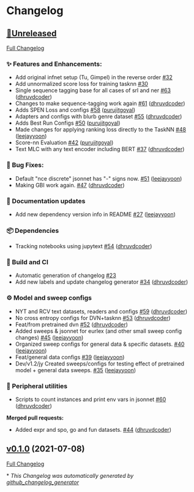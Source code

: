 # Changelog

## [🚧Unreleased](https://github.com/iesl/structured_prediction_baselines/tree/HEAD)

[Full Changelog](https://github.com/iesl/structured_prediction_baselines/compare/v0.1.0...HEAD)

### ✨ Features and Enhancements:

- Add original infnet setup \(Tu, Gimpel\) in the reverse order  [\#32](https://github.com/iesl/structured_prediction_baselines/issues/32)
- Add unnormalized score loss for training tasknn [\#30](https://github.com/iesl/structured_prediction_baselines/issues/30)
- Single sequence tagging base for all cases of srl and ner [\#63](https://github.com/iesl/structured_prediction_baselines/pull/63) ([dhruvdcoder](https://github.com/dhruvdcoder))
- Changes to make sequence-tagging work again [\#61](https://github.com/iesl/structured_prediction_baselines/pull/61) ([dhruvdcoder](https://github.com/dhruvdcoder))
- Adds SPEN Loss and configs [\#58](https://github.com/iesl/structured_prediction_baselines/pull/58) ([purujitgoyal](https://github.com/purujitgoyal))
- Adapters and configs with blurb genre dataset [\#55](https://github.com/iesl/structured_prediction_baselines/pull/55) ([dhruvdcoder](https://github.com/dhruvdcoder))
- Adds Best Run Configs [\#50](https://github.com/iesl/structured_prediction_baselines/pull/50) ([purujitgoyal](https://github.com/purujitgoyal))
- Made changes for applying ranking loss directly to the TaskNN [\#48](https://github.com/iesl/structured_prediction_baselines/pull/48) ([leejayyoon](https://github.com/leejayyoon))
- Score-nn Evaluation [\#42](https://github.com/iesl/structured_prediction_baselines/pull/42) ([purujitgoyal](https://github.com/purujitgoyal))
- Text MLC with any text encoder including BERT [\#37](https://github.com/iesl/structured_prediction_baselines/pull/37) ([dhruvdcoder](https://github.com/dhruvdcoder))

### 🐛 Bug Fixes:

- Default "nce discrete" jsonnet has "-" signs now. [\#51](https://github.com/iesl/structured_prediction_baselines/pull/51) ([leejayyoon](https://github.com/leejayyoon))
- Making GBI work again. [\#47](https://github.com/iesl/structured_prediction_baselines/pull/47) ([dhruvdcoder](https://github.com/dhruvdcoder))

### 📖 Documentation updates

- Add new dependency version info in README [\#27](https://github.com/iesl/structured_prediction_baselines/pull/27) ([leejayyoon](https://github.com/leejayyoon))

### 📦 Dependencies

- Tracking notebooks using jupytext [\#54](https://github.com/iesl/structured_prediction_baselines/pull/54) ([dhruvdcoder](https://github.com/dhruvdcoder))

### 👷 Build and CI

- Automatic generation of changelog [\#23](https://github.com/iesl/structured_prediction_baselines/issues/23)
- Add new labels and update changelog generator [\#34](https://github.com/iesl/structured_prediction_baselines/pull/34) ([dhruvdcoder](https://github.com/dhruvdcoder))

### ⚙️  Model and sweep configs

- NYT and RCV text datasets, readers and configs [\#59](https://github.com/iesl/structured_prediction_baselines/pull/59) ([dhruvdcoder](https://github.com/dhruvdcoder))
- No cross entropy configs for DVN+tasknn [\#53](https://github.com/iesl/structured_prediction_baselines/pull/53) ([dhruvdcoder](https://github.com/dhruvdcoder))
- Feat/from pretrained dvn [\#52](https://github.com/iesl/structured_prediction_baselines/pull/52) ([dhruvdcoder](https://github.com/dhruvdcoder))
- Added sweeps & jsonnet for eurlex \(and other small sweep config changes\) [\#45](https://github.com/iesl/structured_prediction_baselines/pull/45) ([leejayyoon](https://github.com/leejayyoon))
- Organized sweep configs for general data & specific datasets. [\#40](https://github.com/iesl/structured_prediction_baselines/pull/40) ([leejayyoon](https://github.com/leejayyoon))
- Feat/general data configs [\#39](https://github.com/iesl/structured_prediction_baselines/pull/39) ([leejayyoon](https://github.com/leejayyoon))
- Dev/v1.2/jy  Created sweeps/configs for testing effect of pretrained model + general data sweeps.  [\#35](https://github.com/iesl/structured_prediction_baselines/pull/35) ([leejayyoon](https://github.com/leejayyoon))

### 🧪 Peripheral utilities

- Scripts to count instances and print env vars in jsonnet [\#60](https://github.com/iesl/structured_prediction_baselines/pull/60) ([dhruvdcoder](https://github.com/dhruvdcoder))

**Merged pull requests:**

- Added expr and spo, go and fun datasets. [\#44](https://github.com/iesl/structured_prediction_baselines/pull/44) ([dhruvdcoder](https://github.com/dhruvdcoder))

## [v0.1.0](https://github.com/iesl/structured_prediction_baselines/tree/v0.1.0) (2021-07-08)

[Full Changelog](https://github.com/iesl/structured_prediction_baselines/compare/ef23891a32a0dcc7b9ca02a8c11e008cbe412dbb...v0.1.0)



\* *This Changelog was automatically generated by [github_changelog_generator](https://github.com/github-changelog-generator/github-changelog-generator)*
